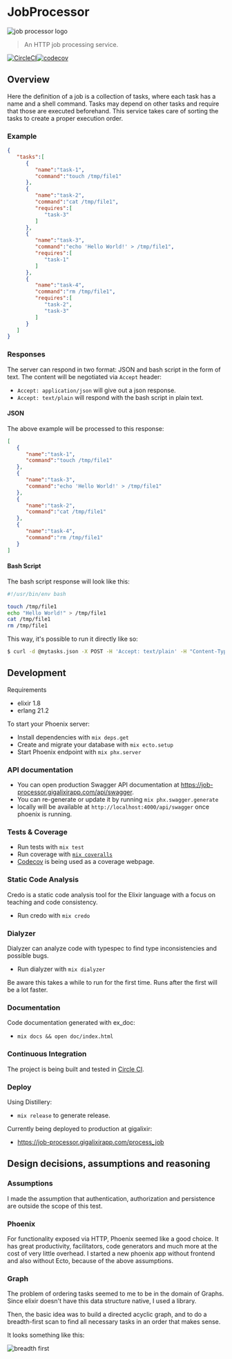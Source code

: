 # JobProcessor
![job processor logo](https://hopeful-bose-df991f.netlify.com/plan.png)
> An HTTP job processing service.

[![CircleCI](https://circleci.com/gh/lbighetti/job_processor.svg?style=svg&circle-token=92be9252e9b7cf812afa5ecd9110a8933661ac95)](https://circleci.com/gh/lbighetti/job_processor)[![codecov](https://codecov.io/gh/lbighetti/job_processor/branch/master/graph/badge.svg)](https://codecov.io/gh/lbighetti/job_processor)

## Overview

Here the definition of a job is a collection of tasks, where each task has a name and a shell command. Tasks may depend on other tasks and require that those are executed beforehand. This service takes care of sorting the tasks to create a proper execution order.

### Example

```json
{
   "tasks":[
      {
         "name":"task-1",
         "command":"touch /tmp/file1"
      },
      {
         "name":"task-2",
         "command":"cat /tmp/file1",
         "requires":[
            "task-3"
         ]
      },
      {
         "name":"task-3",
         "command":"echo 'Hello World!' > /tmp/file1",
         "requires":[
            "task-1"
         ]
      },
      {
         "name":"task-4",
         "command":"rm /tmp/file1",
         "requires":[
            "task-2",
            "task-3"
         ]
      }
   ]
}
```

### Responses

The server can respond in two format: JSON and bash script in the form of text.
The content will be negotiated via `Accept` header:

- `Accept: application/json` will give out a json response.
- `Accept: text/plain` will respond with the bash script in plain text.

#### JSON

The above example will be processed to this response:

```json
[
   {
      "name":"task-1",
      "command":"touch /tmp/file1"
   },
   {
      "name":"task-3",
      "command":"echo 'Hello World!' > /tmp/file1"
   },
   {
      "name":"task-2",
      "command":"cat /tmp/file1"
   },
   {
      "name":"task-4",
      "command":"rm /tmp/file1"
   }
]
```

#### Bash Script

The bash script response will look like this:

```bash
#!/usr/bin/env bash

touch /tmp/file1
echo "Hello World!" > /tmp/file1
cat /tmp/file1
rm /tmp/file1
```

This way, it's possible to run it directly like so:

```bash
$ curl -d @mytasks.json -X POST -H 'Accept: text/plain' -H "Content-Type:application/json" http://localhost:4000/process_job | bash
```

## Development

Requirements

- elixir 1.8
- erlang 21.2

To start your Phoenix server:

  * Install dependencies with `mix deps.get`
  * Create and migrate your database with `mix ecto.setup`
  * Start Phoenix endpoint with `mix phx.server`

### API documentation

- You can open production Swagger API documentation at https://job-processor.gigalixirapp.com/api/swagger.  
- You can re-generate or update it by running `mix phx.swagger.generate`
- locally will be available at `http://localhost:4000/api/swagger` once phoenix is running.

### Tests & Coverage

- Run tests with `mix test`
- Run coverage with [`mix coveralls`](https://hexdocs.pm/excoveralls/Mix.Tasks.Coveralls.html)
- [Codecov](https://codecov.io/gh/lbighetti/job_processor) is being used as a coverage webpage.

### Static Code Analysis

Credo is a static code analysis tool for the Elixir language with a focus on teaching and code consistency.

- Run credo with `mix credo`

### Dialyzer

Dialyzer can analyze code with typespec to find type inconsistencies and possible bugs.

* Run dialyzer with `mix dialyzer`

Be aware this takes a while to run for the first time. Runs after the first will be a lot faster.

### Documentation

Code documentation generated with ex_doc:

* `mix docs && open doc/index.html`

### Continuous Integration

The project is being built and tested in [Circle CI](https://circleci.com/gh/lbighetti/job_processor).

### Deploy

Using Distillery:

* `mix release` to generate release.
  
Currently being deployed to production at gigalixir:

* https://job-processor.gigalixirapp.com/process_job

## Design decisions, assumptions and reasoning

### Assumptions

I made the assumption that authentication, authorization and persistence are outside the scope of this test.

### Phoenix

For functionality exposed via HTTP, Phoenix seemed like a good choice. It has great productivity, facilitators, code generators and much more at the cost of very little overhead.
I started a new phoenix app without frontend and also without Ecto, because of the above assumptions.

### Graph

The problem of ordering tasks seemed to me to be in the domain of Graphs. Since elixir doesn't have 
this data structure native, I used a library.

Then, the basic idea was to build a directed acyclic graph, and to do a breadth-first scan to find all necessary tasks in an order that makes sense.

It looks something like this:  

![breadth first](https://upload.wikimedia.org/wikipedia/commons/4/46/Animated_BFS.gif)